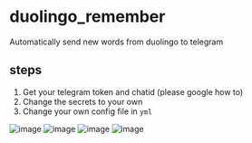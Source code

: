 # duolingo_remember
Automatically send new words from duolingo to telegram

## steps
1. Get your telegram token and chatid (please google how to)
2. Change the secrets to your own
3. Change your own config file in `yml`

![image](https://user-images.githubusercontent.com/15976103/104862617-7dfded00-596e-11eb-9f87-efcbf80e57d4.png)
![image](https://user-images.githubusercontent.com/15976103/104862630-82c2a100-596e-11eb-8012-a9767a3a4d46.png)
![image](https://user-images.githubusercontent.com/15976103/104862640-881feb80-596e-11eb-839a-93f164b40ecc.png)
![image](https://user-images.githubusercontent.com/15976103/104862648-8eae6300-596e-11eb-8881-d29845649af2.png)
